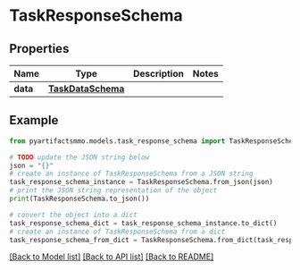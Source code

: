 # TaskResponseSchema


## Properties

Name | Type | Description | Notes
------------ | ------------- | ------------- | -------------
**data** | [**TaskDataSchema**](TaskDataSchema.md) |  | 

## Example

```python
from pyartifactsmmo.models.task_response_schema import TaskResponseSchema

# TODO update the JSON string below
json = "{}"
# create an instance of TaskResponseSchema from a JSON string
task_response_schema_instance = TaskResponseSchema.from_json(json)
# print the JSON string representation of the object
print(TaskResponseSchema.to_json())

# convert the object into a dict
task_response_schema_dict = task_response_schema_instance.to_dict()
# create an instance of TaskResponseSchema from a dict
task_response_schema_from_dict = TaskResponseSchema.from_dict(task_response_schema_dict)
```
[[Back to Model list]](../README.md#documentation-for-models) [[Back to API list]](../README.md#documentation-for-api-endpoints) [[Back to README]](../README.md)



